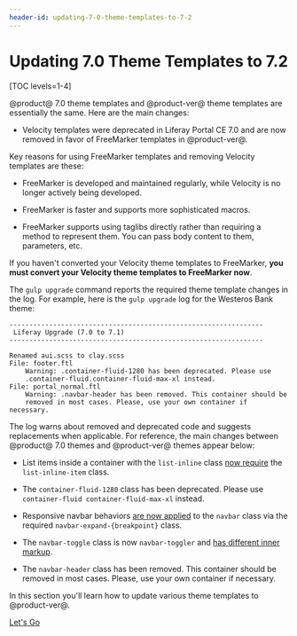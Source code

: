 ```yaml
---
header-id: updating-7-0-theme-templates-to-7-2
---
```


# Updating 7.0 Theme Templates to 7.2

[TOC levels=1-4]

@product@ 7.0 theme templates and @product-ver@ theme templates are essentially 
the same. Here are the main changes:

-   Velocity templates were deprecated in Liferay Portal CE 7.0 and are now 
    removed in favor of FreeMarker templates in @product-ver@. 

Key reasons for using FreeMarker templates and removing Velocity templates
are these: 

-   FreeMarker is developed and maintained regularly, while Velocity is no longer
    actively being developed.
 
-   FreeMarker is faster and supports more sophisticated macros.

-   FreeMarker supports using taglibs directly rather than requiring a method 
    to represent them. You can pass body content to them, parameters, etc.

If you haven't converted your Velocity theme templates to FreeMarker, **you must 
convert your Velocity theme templates to FreeMarker now**. 

The `gulp upgrade` command reports the required theme template changes in the 
log. For example, here is the `gulp upgrade` log for the Westeros Bank theme:

    ----------------------------------------------------------------
     Liferay Upgrade (7.0 to 7.1)
    ----------------------------------------------------------------

    Renamed aui.scss to clay.scss
    File: footer.ftl
        Warning: .container-fluid-1280 has been deprecated. Please use 
        .container-fluid.container-fluid-max-xl instead.
    File: portal_normal.ftl
        Warning: .navbar-header has been removed. This container should be 
        removed in most cases. Please, use your own container if necessary.

The log warns about removed and deprecated code and suggests replacements when
applicable. For reference, the main changes between @product@ 7.0 themes and 
@product-ver@ themes appear below:

- List items inside a container with the `list-inline` class 
  [now require](https://getbootstrap.com/docs/4.3/migration/#typography) 
  the `list-inline-item` class. 

- The `container-fluid-1280` class has been deprecated. Please use 
  `container-fluid container-fluid-max-xl` instead.

- Responsive navbar behaviors 
  [are now applied](https://getbootstrap.com/docs/4.3/migration/#navbar)
  to the `navbar` class via the required `navbar-expand-{breakpoint}` class. 

- The `navbar-toggle` class is now `navbar-toggler` and 
  [has different inner markup](https://getbootstrap.com/docs/4.3/migration/#navbar). 

- The `navbar-header` class has been removed. This container should be removed 
  in most cases. Please, use your own container if necessary.

In this section you'll learn how to update various theme templates to 
@product-ver@. 

<a class="go-link btn btn-primary" href="/develop/tutorials/-/knowledge_base/7-2/updating-7-0-theme-templates">Let's Go<span class="icon-circle-arrow-right"></span></a>
